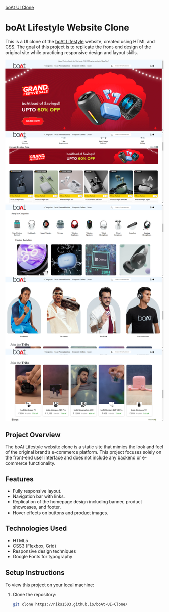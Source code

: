 <a href="https://niks1503.github.io/boAt-UI-Clone/" target="_blank">boAt UI Clone</a>

# boAt Lifestyle Website Clone

This is a UI clone of the [boAt Lifestyle](https://www.boat-lifestyle.com/) website, created using HTML and CSS. The goal of this project is to replicate the front-end design of the original site while practicing responsive design and layout skills.

<img src="photos/Screenshot (309).png" alt="ss1">
<img src="photos/Screenshot (310).png" alt="ss2">
<img src="photos/Screenshot (311).png" alt="ss3">
<img src="photos/Screenshot (312).png" alt="ss4">
<img src="photos/Screenshot (313).png" alt="ss5">

## Project Overview

The boAt Lifestyle website clone is a static site that mimics the look and feel of the original brand’s e-commerce platform. This project focuses solely on the front-end user interface and does not include any backend or e-commerce functionality.

## Features

- Fully responsive layout.
- Navigation bar with links.
- Replication of the homepage design including banner, product showcases, and footer.
- Hover effects on buttons and product images.

## Technologies Used

- HTML5
- CSS3 (Flexbox, Grid)
- Responsive design techniques
- Google Fonts for typography

## Setup Instructions

To view this project on your local machine:

1. Clone the repository:
   ```bash
   git clone https://niks1503.github.io/boAt-UI-Clone/
   ```
